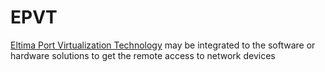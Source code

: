 # EPVT
[Eltima Port Virtualization Technology](https://www.eltima.com/eltima-port-virtualization-technology/) may be integrated to the software or hardware solutions to get the remote access to network devices
